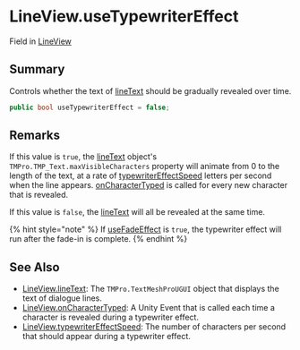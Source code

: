 # LineView.useTypewriterEffect

Field in [LineView](/docs/api/csharp/yarn.unity.lineview.md)

## Summary


Controls whether the text of  <a href="yarn.unity.lineview.linetext.md">lineText</a>  should be
gradually revealed over time.


```csharp
public bool useTypewriterEffect = false;
```

## Remarks

<p>If this value is <code>true</code>, the <a href="yarn.unity.lineview.linetext.md">lineText</a> object's <code>TMPro.TMP_Text.maxVisibleCharacters</code> property will animate from 0
to the length of the text, at a rate of <a href="yarn.unity.lineview.typewritereffectspeed.md">typewriterEffectSpeed</a> letters per second when the line
appears. <a href="yarn.unity.lineview.oncharactertyped.md">onCharacterTyped</a> is called for every new
character that is revealed.</p> <p>If this value is <code>false</code>, the <a href="yarn.unity.lineview.linetext.md">lineText</a> will all be revealed at the same time.</p> <p>
{% hint style="note" %}
If <a href="yarn.unity.lineview.usefadeeffect.md">useFadeEffect</a> is <code>true</code>, the typewriter effect will run after the fade-in
is complete.
{% endhint %}
</p>

## See Also

* [LineView.lineText](/docs/api/csharp/yarn.unity.lineview.linetext.md): The  <code>TMPro.TextMeshProUGUI</code>  object that displays the text of dialogue lines.
* [LineView.onCharacterTyped](/docs/api/csharp/yarn.unity.lineview.oncharactertyped.md): A Unity Event that is called each time a character is revealed during a typewriter effect.
* [LineView.typewriterEffectSpeed](/docs/api/csharp/yarn.unity.lineview.typewritereffectspeed.md): The number of characters per second that should appear during a typewriter effect.

